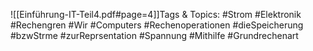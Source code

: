 
![[Einführung-IT-Teil4.pdf#page=4]]Tags & Topics:
   #Strom
   #Elektronik
   #Rechengren
   #Wir
   #Computers
   #Rechenoperationen
   #dieSpeicherung
   #bzwStrme
   #zurReprsentation
   #Spannung
   #Mithilfe
   #Grundrechenart